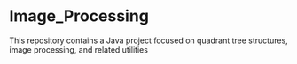 # Image_Processing
This repository contains a Java project focused on quadrant tree structures, image processing, and related utilities
